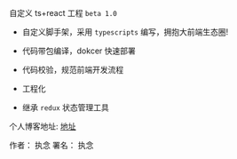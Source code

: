 <!-- @format -->

<!--
 * @Description: 说明文件
 * @Author: 执念
 * @Date: 2019-09-04 19:05:54
 * @LastEditTime: 2019-09-17 13:09:19
 * @LastEditors: Please set LastEditors
 -->

自定义 ts+react 工程 `beta 1.0`

-   自定义脚手架，采用 `typescripts` 编写，拥抱大前端生态圈!

-   代码带包编译，dokcer 快速部署

-   代码校验，规范前端开发流程

-   工程化

-   继承 `redux` 状态管理工具

个人博客地址: [地址](https://www.gaomingwei.xyz)

作者： 执念
署名： 执念
